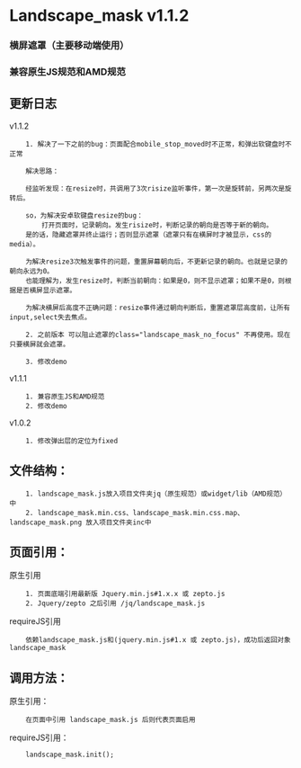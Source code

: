 # Landscape_mask v1.1.2
### 横屏遮罩（主要移动端使用）
### 兼容原生JS规范和AMD规范

更新日志
--------------
v1.1.2

		1. 解决了一下之前的bug：页面配合mobile_stop_moved时不正常，和弹出软键盘时不正常

		解决思路：

		经监听发现：在resize时，共调用了3次risize监听事件，第一次是旋转前，另两次是旋转后。
		
		so，为解决安卓软键盘resize的bug：
			打开页面时，记录朝向。发生risize时，判断记录的朝向是否等于新的朝向。
		是的话，隐藏遮罩并终止运行；否则显示遮罩（遮罩只有在横屏时才被显示，css的media）。

		为解决resize3次触发事件的问题，重置屏幕朝向后，不更新记录的朝向。也就是记录的朝向永远为0。
		也能理解为，发生resize时，判断当前朝向：如果是0，则不显示遮罩；如果不是0，则根据是否横屏显示遮罩。

		为解决横屏后高度不正确问题：resize事件通过朝向判断后，重置遮罩层高度前，让所有input,select失去焦点。

		2. 之前版本 可以阻止遮罩的class="landscape_mask_no_focus" 不再使用。现在只要横屏就会遮罩。

		3. 修改demo

v1.1.1

		1. 兼容原生JS和AMD规范
		2. 修改demo

v1.0.2

		1. 修改弹出层的定位为fixed

文件结构：
-------------
		1. landscape_mask.js放入项目文件夹jq（原生规范）或widget/lib（AMD规范）中
		2. landscape_mask.min.css、landscape_mask.min.css.map、landscape_mask.png 放入项目文件夹inc中

页面引用：
-------------
原生引用

		1. 页面底端引用最新版 Jquery.min.js#1.x.x 或 zepto.js
		2. Jquery/zepto 之后引用 /jq/landscape_mask.js

requireJS引用

        依赖landscape_mask.js和(jquery.min.js#1.x 或 zepto.js)，成功后返回对象landscape_mask

调用方法：
--------------
原生引用：

		在页面中引用 landscape_mask.js 后则代表页面启用

requireJS引用：

		landscape_mask.init();
